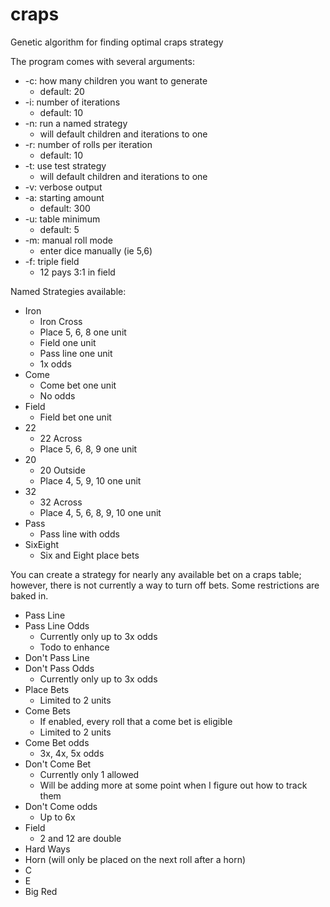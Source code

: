 # craps

Genetic algorithm for finding optimal craps strategy

The program comes with several arguments:

- -c: how many children you want to generate
  - default: 20
- -i: number of iterations
  - default: 10
- -n: run a named strategy
  - will default children and iterations to one
- -r: number of rolls per iteration
  - default: 10
- -t: use test strategy
  - will default children and iterations to one
- -v: verbose output
- -a: starting amount
  - default: 300
- -u: table minimum
  - default: 5
- -m: manual roll mode
  - enter dice manually (ie 5,6)
- -f: triple field
  - 12 pays 3:1 in field

Named Strategies available:

- Iron
  - Iron Cross
  - Place 5, 6, 8 one unit
  - Field one unit
  - Pass line one unit
  - 1x odds
- Come
  - Come bet one unit
  - No odds
- Field
  - Field bet one unit
- 22
  - 22 Across
  - Place 5, 6, 8, 9 one unit
- 20
  - 20 Outside
  - Place 4, 5, 9, 10 one unit
- 32
  - 32 Across
  - Place 4, 5, 6, 8, 9, 10 one unit
- Pass
  - Pass line with odds
- SixEight
  - Six and Eight place bets

You can create a strategy for nearly any available bet on a craps table; however, there is not currently a way to turn off bets. Some restrictions are baked in.

- Pass Line
- Pass Line Odds
  - Currently only up to 3x odds
  - Todo to enhance
- Don't Pass Line
- Don't Pass Odds
  - Currently only up to 3x odds
- Place Bets
  - Limited to 2 units
- Come Bets
  - If enabled, every roll that a come bet is eligible
  - Limited to 2 units
- Come Bet odds
  - 3x, 4x, 5x odds
- Don't Come Bet
  - Currently only 1 allowed
  - Will be adding more at some point when I figure out how to track them
- Don't Come odds
  - Up to 6x
- Field
  - 2 and 12 are double
- Hard Ways
- Horn (will only be placed on the next roll after a horn)
- C
- E
- Big Red
